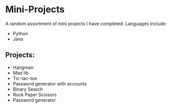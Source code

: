 # Mini-Projects
A random assortment of mini projects I have completed. 
Languages include: 
* Python
* Java

## Projects:
* Hangman
* Mad lib
* Tic-tac-toe
* Password generator with accounts
* Binary Search
* Rock Paper Scissors
* Password generator

